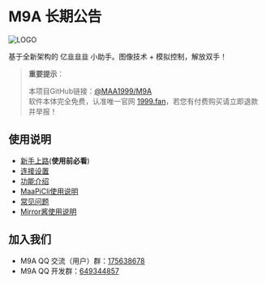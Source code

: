 # M9A 长期公告

![LOGO](https://mirrorchyan.com/api/misc/static/project/M9A.png)

基于全新架构的 亿韭韭韭 小助手。图像技术 + 模拟控制，解放双手！

> **重要提示**：
>
> 本项目GitHub链接：[@MAA1999/M9A](https://github.com/MAA1999/M9A)  
> 软件本体完全免费，认准唯一官网 [1999.fan](https://1999.fan)，若您有付费购买请立即退款并举报！

## 使用说明

- [新手上路](https://1999.fan/docs/zh_cn/manual/新手上路.html)(**使用前必看**)
- [连接设置](https://1999.fan/docs/zh_cn/manual/连接设置.html)
- [功能介绍](https://1999.fan/docs/zh_cn/manual/功能介绍.html)
- [MaaPiCli使用说明](https://1999.fan/docs/zh_cn/manual/MaaPiCli.html)
- [常见问题](https://1999.fan/docs/zh_cn/manual/常见问题.html)
- [Mirror酱使用说明](https://1999.fan/docs/zh_cn/manual/Mirror酱.html)

## 加入我们

- M9A QQ 交流（用户）群：[175638678](https://qm.qq.com/q/CFEDGsEU1y)
- M9A QQ 开发群：[649344857](https://qm.qq.com/q/1RjXRtSkuU)
